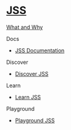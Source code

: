 # [JSS](https://jss.sitecore.com/)

[What and Why]()

Docs

 - [JSS Documentation](https://jss.sitecore.com/docs)

Discover

 - [Discover JSS]()

Learn

 - [Learn JSS]()

Playground

 - [Playground JSS]()